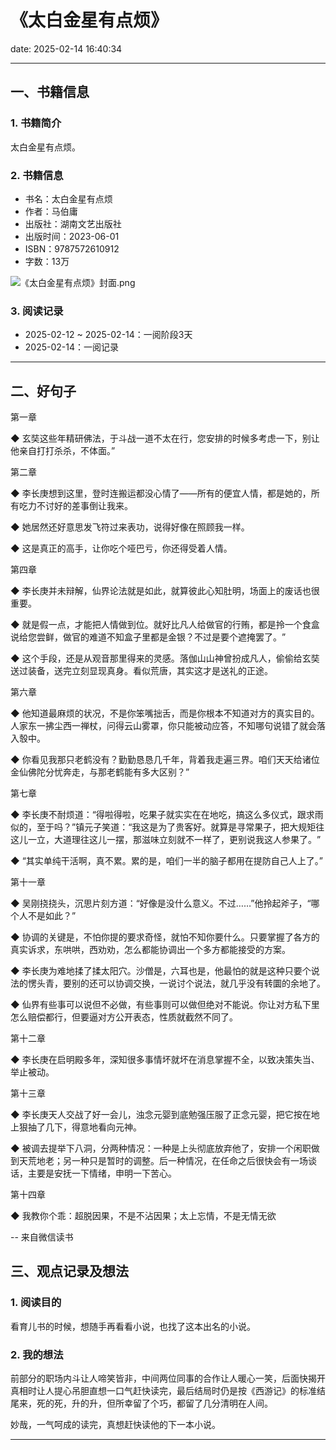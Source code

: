 # 《太白金星有点烦》
date: 2025-02-14 16:40:34

---

## 一、书籍信息

### 1. 书籍简介

太白金星有点烦。

### 2. 书籍信息

- 书名：太白金星有点烦
- 作者：马伯庸
- 出版社：湖南文艺出版社
- 出版时间：2023-06-01
- ISBN：9787572610912
- 字数：13万

![《太白金星有点烦》封面.png](https://s21.ax1x.com/2025/02/14/pEKFqSA.png)

### 3. 阅读记录

- 2025-02-12 ~ 2025-02-14：一阅阶段3天
- 2025-02-14：一阅记录

---

## 二、好句子


第一章

◆ 玄奘这些年精研佛法，于斗战一道不太在行，您安排的时候多考虑一下，别让他亲自打打杀杀，不体面。”


第二章

◆ 李长庚想到这里，登时连搬运都没心情了——所有的便宜人情，都是她的，所有吃力不讨好的差事倒让我来。

◆ 她居然还好意思发飞符过来表功，说得好像在照顾我一样。

◆ 这是真正的高手，让你吃个哑巴亏，你还得受着人情。


第四章

◆ 李长庚并未辩解，仙界论法就是如此，就算彼此心知肚明，场面上的废话也很重要。

◆ 就是假一点，才能把人情做到位。就好比凡人给做官的行贿，都是拎一个食盒说给您尝鲜，做官的难道不知盒子里都是金银？不过是要个遮掩罢了。​”

◆ 这个手段，还是从观音那里得来的灵感。落伽山山神曾扮成凡人，偷偷给玄奘送过装备，送完立刻显现真身。看似荒唐，其实这才是送礼的正途。


第六章

◆ 他知道最麻烦的状况，不是你笨嘴拙舌，而是你根本不知道对方的真实目的。人家东一拂尘西一禅杖，问得云山雾罩，你只能被动应答，不知哪句说错了就会落入彀中。

◆ 你看见我那只老鹤没有？勤勤恳恳几千年，背着我走遍三界。咱们天天给诸位金仙佛陀分忧奔走，与那老鹤能有多大区别？​”


第七章

◆ 李长庚不耐烦道：​“得啦得啦，吃果子就实实在在地吃，搞这么多仪式，跟求雨似的，至于吗？​”镇元子笑道：​“我这是为了贵客好。就算是寻常果子，把大规矩往这儿一立，大道理往这儿一摆，那滋味立刻就不一样了，更别说我这人参果了。​”

◆ “其实单纯干活啊，真不累。累的是，咱们一半的脑子都用在提防自己人上了。”


第十一章

◆ 吴刚挠挠头，沉思片刻方道：​“好像是没什么意义。不过……”他拎起斧子，​“哪个人不是如此？​”

◆ 协调的关键是，不怕你提的要求奇怪，就怕不知你要什么。只要掌握了各方的真实诉求，东哄哄，西劝劝，怎么都能协调出一个多方都能接受的方案。

◆ 李长庚为难地揉了揉太阳穴。沙僧是，六耳也是，他最怕的就是这种只要个说法的愣头青，要别的还可以协调交换，一说讨个说法，就几乎没有转圜的余地了。

◆ 仙界有些事可以说但不必做，有些事则可以做但绝对不能说。你让对方私下里怎么赔偿都行，但要逼对方公开表态，性质就截然不同了。


第十二章

◆ 李长庚在启明殿多年，深知很多事情坏就坏在消息掌握不全，以致决策失当、举止被动。


第十三章

◆ 李长庚天人交战了好一会儿，浊念元婴到底勉强压服了正念元婴，把它按在地上狠抽了几下，得意地看向元神。

◆ 被调去提举下八洞，分两种情况：一种是上头彻底放弃他了，安排一个闲职做到天荒地老；另一种只是暂时的调整。后一种情况，在任命之后很快会有一场谈话，主要是安抚一下情绪，申明一下苦心。


第十四章

◆ 我教你个乖：超脱因果，不是不沾因果；太上忘情，不是无情无欲

-- 来自微信读书


## 三、观点记录及想法

### 1. 阅读目的

看育儿书的时候，想随手再看看小说，也找了这本出名的小说。

### 2. 我的想法 

前部分的职场内斗让人啼笑皆非，中间两位同事的合作让人暖心一笑，后面快揭开真相时让人提心吊胆直想一口气赶快读完，最后结局时仍是按《西游记》的标准结尾来，死的死，升的升，但所幸留了个巧，都留了几分清明在人间。

妙哉，一气呵成的读完，真想赶快读他的下一本小说。

---

